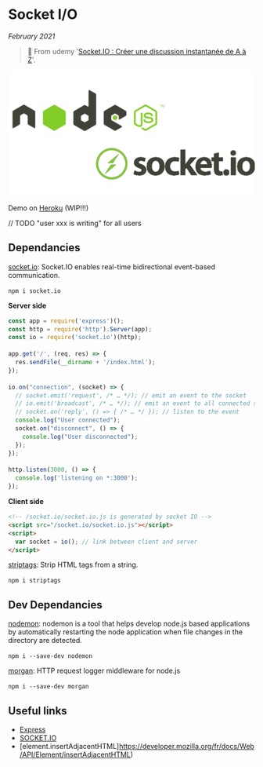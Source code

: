 # Socket I/O

*February 2021*

> 🔨 From udemy '[Socket.IO : Créer une discussion instantanée de A à Z](https://www.udemy.com/course/socketio/)'.

![Node / Socket IO Logo](_readme-img/node-socket.png)

Demo on [Heroku](https://raigyo-socket-chat.herokuapp.com/) (WIP!!!)

// TODO "user xxx is writing" for all users

## Dependancies

[socket.io](https://www.npmjs.com/package/socket.io): Socket.IO enables real-time bidirectional event-based communication.

`npm i socket.io`

**Server side**

````js
const app = require('express')();
const http = require('http').Server(app);
const io = require('socket.io')(http);

app.get('/', (req, res) => {
  res.sendFile(__dirname + '/index.html');
});

io.on("connection", (socket) => {
  // socket.emit('request', /* … */); // emit an event to the socket
  // io.emit('broadcast', /* … */); // emit an event to all connected sockets
  // socket.on('reply', () => { /* … */ }); // listen to the event
  console.log("User connected");
  socket.on("disconnect", () => {
    console.log("User disconnected");
  });
});

http.listen(3000, () => {
  console.log('listening on *:3000');
});
````

**Client side**

````html
<!-- /socket.io/socket.io.js is generated by socket IO -->
<script src="/socket.io/socket.io.js"></script>
<script>
  var socket = io(); // link between client and server
</script>
````

[striptags](https://www.npmjs.com/package/striptags): Strip HTML tags from a string.

`npm i striptags`

## Dev Dependancies

[nodemon](https://www.npmjs.com/package/nodemon): nodemon is a tool that helps develop node.js based applications by automatically restarting the node application when file changes in the directory are detected.

`npm i --save-dev nodemon`

[morgan](https://www.npmjs.com/package/morgan): HTTP request logger middleware for node.js

`npm i --save-dev morgan`

## Useful links
- [Express](https://expressjs.com/)
- [SOCKET.IO](https://socket.io/)
- [element.insertAdjacentHTML]https://developer.mozilla.org/fr/docs/Web/API/Element/insertAdjacentHTML)